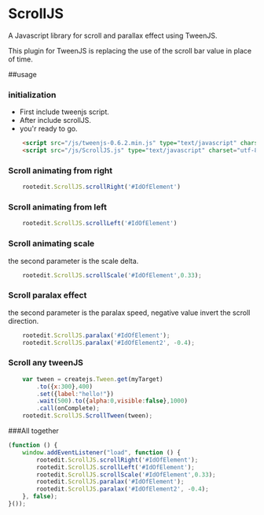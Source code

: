 # ScrollJS
A Javascript library for scroll and parallax effect using  TweenJS.

This plugin for TweenJS is replacing the use of the scroll bar value in place of time.

##usage
### initialization

* First include tweenjs script.
* After include scrollJS.
* you'r ready to go.

```html
	<script src="/js/tweenjs-0.6.2.min.js" type="text/javascript" charset="utf-8"></script>
	<script src="/js/ScrollJS.js" type="text/javascript" charset="utf-8"></script>
```

### Scroll animating from right
```javascript
	rootedit.ScrollJS.scrollRight('#IdOfElement')
```

### Scroll animating from left
```javascript
	rootedit.ScrollJS.scrollLeft('#IdOfElement')
```

### Scroll animating scale
the second parameter is the scale delta.
```javascript
	rootedit.ScrollJS.scrollScale('#IdOfElement',0.33);
```

### Scroll paralax effect
the second parameter is the paralax speed, negative value invert the scroll direction.
```javascript         
	rootedit.ScrollJS.paralax('#IdOfElement');
	rootedit.ScrollJS.paralax('#IdOfElement2', -0.4);
```
### Scroll any tweenJS

```javascript         
	var tween = createjs.Tween.get(myTarget)
		.to({x:300},400)
		.set({label:"hello!"})
		.wait(500).to({alpha:0,visible:false},1000)
		.call(onComplete);
	rootedit.ScrollJS.ScrollTween(tween);
```

###All together

```javascript         
(function () {
	window.addEventListener("load", function () {
		rootedit.ScrollJS.scrollRight('#IdOfElement');
		rootedit.ScrollJS.scrollLeft('#IdOfElement');
		rootedit.ScrollJS.scrollScale('#IdOfElement',0.33);
		rootedit.ScrollJS.paralax('#IdOfElement');
		rootedit.ScrollJS.paralax('#IdOfElement2', -0.4);
    }, false);
}());
```
